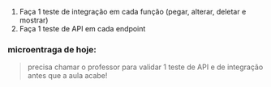 1. Faça 1 teste de integração em cada função (pegar, alterar, deletar e mostrar)
2. Faça 1 teste de API em cada endpoint

### microentraga de hoje:
> precisa chamar o professor para validar 1 teste de API e de integração antes que a aula acabe!